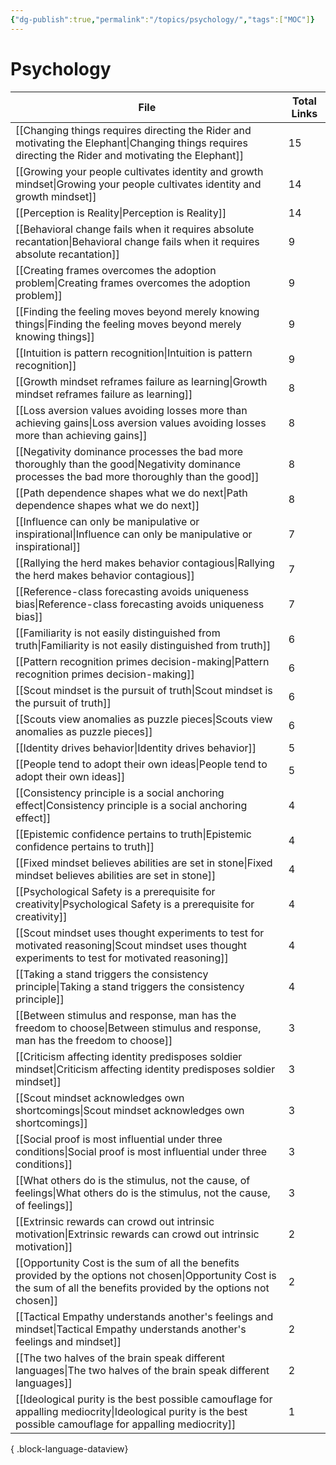 ```yaml
---
{"dg-publish":true,"permalink":"/topics/psychology/","tags":["MOC"]}
---
```


# Psychology

| File                                                                                                                                                                          | Total Links |
| ----------------------------------------------------------------------------------------------------------------------------------------------------------------------------- | ----------- |
| [[Changing things requires directing the Rider and motivating the Elephant\|Changing things requires directing the Rider and motivating the Elephant]]                     | 15          |
| [[Growing your people cultivates identity and growth mindset\|Growing your people cultivates identity and growth mindset]]                                                 | 14          |
| [[Perception is Reality\|Perception is Reality]]                                                                                                                           | 14          |
| [[Behavioral change fails when it requires absolute recantation\|Behavioral change fails when it requires absolute recantation]]                                           | 9           |
| [[Creating frames overcomes the adoption problem\|Creating frames overcomes the adoption problem]]                                                                         | 9           |
| [[Finding the feeling moves beyond merely knowing things\|Finding the feeling moves beyond merely knowing things]]                                                         | 9           |
| [[Intuition is pattern recognition\|Intuition is pattern recognition]]                                                                                                     | 9           |
| [[Growth mindset reframes failure as learning\|Growth mindset reframes failure as learning]]                                                                               | 8           |
| [[Loss aversion values avoiding losses more than achieving gains\|Loss aversion values avoiding losses more than achieving gains]]                                         | 8           |
| [[Negativity dominance processes the bad more thoroughly than the good\|Negativity dominance processes the bad more thoroughly than the good]]                             | 8           |
| [[Path dependence shapes what we do next\|Path dependence shapes what we do next]]                                                                                         | 8           |
| [[Influence can only be manipulative or inspirational\|Influence can only be manipulative or inspirational]]                                                               | 7           |
| [[Rallying the herd makes behavior contagious\|Rallying the herd makes behavior contagious]]                                                                               | 7           |
| [[Reference-class forecasting avoids uniqueness bias\|Reference-class forecasting avoids uniqueness bias]]                                                                 | 7           |
| [[Familiarity is not easily distinguished from truth\|Familiarity is not easily distinguished from truth]]                                                                 | 6           |
| [[Pattern recognition primes decision-making\|Pattern recognition primes decision-making]]                                                                                 | 6           |
| [[Scout mindset is the pursuit of truth\|Scout mindset is the pursuit of truth]]                                                                                           | 6           |
| [[Scouts view anomalies as puzzle pieces\|Scouts view anomalies as puzzle pieces]]                                                                                         | 6           |
| [[Identity drives behavior\|Identity drives behavior]]                                                                                                                     | 5           |
| [[People tend to adopt their own ideas\|People tend to adopt their own ideas]]                                                                                             | 5           |
| [[Consistency principle is a social anchoring effect\|Consistency principle is a social anchoring effect]]                                                                 | 4           |
| [[Epistemic confidence pertains to truth\|Epistemic confidence pertains to truth]]                                                                                         | 4           |
| [[Fixed mindset believes abilities are set in stone\|Fixed mindset believes abilities are set in stone]]                                                                   | 4           |
| [[Psychological Safety is a prerequisite for creativity\|Psychological Safety is a prerequisite for creativity]]                                                           | 4           |
| [[Scout mindset uses thought experiments to test for motivated reasoning\|Scout mindset uses thought experiments to test for motivated reasoning]]                         | 4           |
| [[Taking a stand triggers the consistency principle\|Taking a stand triggers the consistency principle]]                                                                   | 4           |
| [[Between stimulus and response, man has the freedom to choose\|Between stimulus and response, man has the freedom to choose]]                                             | 3           |
| [[Criticism affecting identity predisposes soldier mindset\|Criticism affecting identity predisposes soldier mindset]]                                                     | 3           |
| [[Scout mindset acknowledges own shortcomings\|Scout mindset acknowledges own shortcomings]]                                                                               | 3           |
| [[Social proof is most influential under three conditions\|Social proof is most influential under three conditions]]                                                       | 3           |
| [[What others do is the stimulus, not the cause, of feelings\|What others do is the stimulus, not the cause, of feelings]]                                                 | 3           |
| [[Extrinsic rewards can crowd out intrinsic motivation\|Extrinsic rewards can crowd out intrinsic motivation]]                                                             | 2           |
| [[Opportunity Cost is the sum of all the benefits provided by the options not chosen\|Opportunity Cost is the sum of all the benefits provided by the options not chosen]] | 2           |
| [[Tactical Empathy understands another's feelings and mindset\|Tactical Empathy understands another's feelings and mindset]]                                               | 2           |
| [[The two halves of the brain speak different languages\|The two halves of the brain speak different languages]]                                                           | 2           |
| [[Ideological purity is the best possible camouflage for appalling mediocrity\|Ideological purity is the best possible camouflage for appalling mediocrity]]               | 1           |

{ .block-language-dataview}
